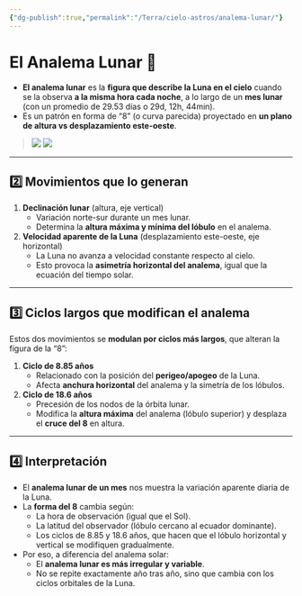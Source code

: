 ```yaml
---
{"dg-publish":true,"permalink":"/Terra/cielo-astros/analema-lunar/"}
---
```



# El Analema Lunar 🌙

- **El analema lunar** es la **figura que describe la Luna en el cielo** cuando se la observa **a la misma hora cada noche**, a lo largo de un **mes lunar** (con un promedio de 29.53 días o 29d, 12h, 44min).
- Es un patrón en forma de “8” (o curva parecida) proyectado en **un plano de altura vs desplazamiento este-oeste**.

> 
> ![](https://i.imgur.com/VzS2kvt.jpeg)
> ![](https://i.imgur.com/5fo9hf1.jpeg)

---

## 2️⃣ Movimientos que lo generan

1. **Declinación lunar** (altura, eje vertical)
    - Variación norte-sur durante un mes lunar.
    - Determina la **altura máxima y mínima del lóbulo** en el analema.
2. **Velocidad aparente de la Luna** (desplazamiento este-oeste, eje horizontal)
    - La Luna no avanza a velocidad constante respecto al cielo.
    - Esto provoca la **asimetría horizontal del analema**, igual que la ecuación del tiempo solar.

---

## 3️⃣ Ciclos largos que modifican el analema

Estos dos movimientos se **modulan por ciclos más largos**, que alteran la figura de la “8”:
1. **Ciclo de 8.85 años**
    - Relacionado con la posición del **perigeo/apogeo** de la Luna.
    - Afecta **anchura horizontal** del analema y la simetría de los lóbulos.
2. **Ciclo de 18.6 años**
    - Precesión de los nodos de la órbita lunar.
    - Modifica la **altura máxima** del analema (lóbulo superior) y desplaza el **cruce del 8** en altura.

---

## 4️⃣ Interpretación

- El **analema lunar de un mes** nos muestra la variación aparente diaria de la Luna.
- La **forma del 8** cambia según:
    - La hora de observación (igual que el Sol).
    - La latitud del observador (lóbulo cercano al ecuador dominante).
    - Los ciclos de 8.85 y 18.6 años, que hacen que el lóbulo horizontal y vertical se modifiquen gradualmente.
- Por eso, a diferencia del analema solar:
    - El **analema lunar es más irregular y variable**.
    - No se repite exactamente año tras año, sino que cambia con los ciclos orbitales de la Luna.
